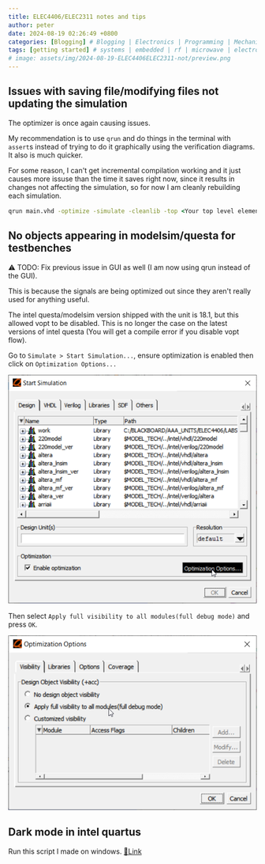 ```yaml
---
title: ELEC4406/ELEC2311 notes and tips
author: peter
date: 2024-08-19 02:26:49 +0800
categories: [Blogging] # Blogging | Electronics | Programming | Mechanical | SelfHosting
tags: [getting started] # systems | embedded | rf | microwave | electronics | solidworks | automation | tip
# image: assets/img/2024-08-19-ELEC4406ELEC2311-not/preview.png
---
```


## Issues with saving file/modifying files not updating the simulation

The optimizer is once again causing issues.

My recommendation is to use `qrun` and do things in the terminal with `assert`s instead of trying to do it graphically using the verification diagrams. It also is much quicker.

For some reason, I can't get incremental compilation working and it just causes more issuse than the time it saves right now, since it results in changes not affecting the simulation, so for now I am cleanly rebuilding each simulation.

```cmd
qrun main.vhd -optimize -simulate -cleanlib -top <Your top level element>
```

## No objects appearing in modelsim/questa for testbenches

⚠ TODO: Fix previous issue in GUI as well (I am now using qrun instead of the GUI).

This is because the signals are being optimized out since they aren't really used for anything useful.

The intel questa/modelsim version shipped with the unit is 18.1, but this allowed vopt to be disabled. This is no longer the case on the latest versions of intel questa (You will get a compile error if you disable vopt flow).

Go to `Simulate > Start Simulation...`, ensure optimization is enabled then click on `Optimization Options...`

![Start simulation GUI](/assets/img/2024-08-19-ELEC4406ELEC2311-not/start_simulation.png)

Then select `Apply full visibility to all modules(full debug mode)` and press `OK`.

![Enable debug mode](/assets/img/2024-08-19-ELEC4406ELEC2311-not/debug_mode.png)

## Dark mode in intel quartus

Run this script I made on windows. [🔗Link](https://github.com/peter-tanner/Intel-Quartus-Dark-Mode-Windows)
